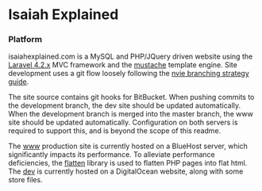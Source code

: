 # Isaiah Explained

### Platform

isaiahexplained.com is a MySQL and PHP/JQuery driven website using the [Laravel 4.2.x](https://laravel.com/docs/4.2) MVC framework and the [mustache](https://mustache.github.io/) template engine. Site development uses a git flow loosely following the [nvie branching strategy guide](http://nvie.com/posts/a-successful-git-branching-model/).

The site source contains git hooks for BitBucket. When pushing commits to the development branch, the dev site should be updated automatically. When the development branch is merged into the master branch, the www site should be updated automatically. Configuration on both servers is required to support this, and is beyond the scope of this readme.

The [www](www.isaiahexplained.com) production site is currently hosted on a BlueHost server, which significantly impacts its performance. To alleviate performance deficiencies, the [flatten](https://github.com/Anahkiasen/flatten) library is used to flatten PHP pages into flat html. The [dev](dev.isaiahexplained.com) is currently hosted on a DigitalOcean website, along with some store files.